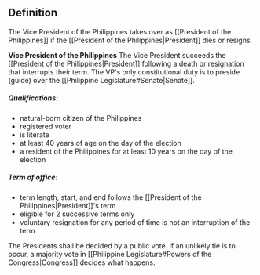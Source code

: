 ## Definition
The Vice President of the Philippines takes over as [[President of the Philippines]] if the [[President of the Philippines|President]] dies or resigns.

**Vice President of the Philippines**
The Vice President succeeds the [[President of the Philippines|President]] following a death or resignation that interrupts their term. The VP's only constitutional duty is to preside (guide) over the [[Philippine Legislature#Senate|Senate]].

##### Qualifications:
- natural-born citizen of the Philippines
- registered voter
- is literate
- at least 40 years of age on the day of the election
- a resident of the Philippines for at least 10 years on the day of the election

##### Term of office:
- term length, start, and end follows the [[President of the Philippines|President]]'s term
- eligible for 2 successive terms only
- voluntary resignation for any period of time is not an interruption of the term

The Presidents shall be decided by a public vote. If an unlikely tie is to occur, a majority vote in [[Philippine Legislature#Powers of the Congress|Congress]] decides what happens.
